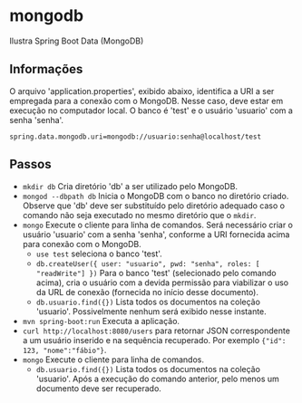 # mongodb
Ilustra Spring Boot Data (MongoDB)

## Informações
O arquivo 'application.properties', exibido abaixo, identifica a URI a
ser empregada para a conexão com o MongoDB. Nesse caso, deve estar em execução
no computador local. O banco é 'test' e o usuário 'usuario' com a senha 'senha'.

```
spring.data.mongodb.uri=mongodb://usuario:senha@localhost/test
```

## Passos
- ```mkdir db``` Cria diretório 'db' a ser utilizado pelo MongoDB.
- ```mongod --dbpath db``` Inicia o MongoDB com o banco no diretório 
criado. Observe que 'db' deve ser substituído pelo diretório adequado caso
o comando não seja executado no mesmo diretório que o ```mkdir```.
- ```mongo``` Execute o cliente para linha de comandos. Será necessário criar
o usuário 'usuario' com a senha 'senha', conforme a URI fornecida acima para 
conexão com o MongoDB.
  - ```use test``` seleciona o banco 'test'.
  - ```db.createUser({ user: "usuario", pwd: "senha", roles: [ "readWrite"] })```
  Para o banco 'test' (selecionado pelo comando acima), cria o usuário com 
  a devida permissão para viabilizar o uso da URL de conexão (fornecida no início desse documento).
  - ```db.usuario.find({})``` Lista todos os documentos na coleção 'usuario'. Possivelmente
  nenhum será exibido nesse instante.
- ```mvn spring-boot:run``` Executa a aplicação.
- ```curl http://localhost:8080/users``` para retornar JSON 
correspondente a um usuário inserido e na sequência recuperado. Por 
exemplo ```{"id": 123, "nome":"fábio"}```.
- ```mongo``` Execute o cliente para linha de comandos.
  - ```db.usuario.find({})``` Lista todos os documentos na coleção 'usuario'. Após a execução
  do comando anterior, pelo menos um documento deve ser recuperado.


